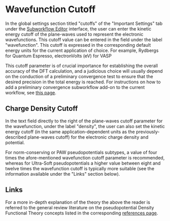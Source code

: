 # Wavefunction Cutoff

In the global settings section titled "cutoffs" of the "Important Settings" tab under the [Subworkflow Editor](../../workflow-designer/subworkflow-editor/important-settings.md) interface, the user can enter the kinetic energy cutoff of the plane-waves used to represent the electronic wavefunctions. This cutoff value can be entered in the field under the label "wavefunction". This cutoff is expressed in the corresponding default energy units for the current application of choice. For example, Rydbergs for Quantum Espresso, electronVolts (eV) for VASP

This cutoff parameter is of crucial importance for establishing the overall accuracy of the DFT calculation, and a judicious choice will usually depend on the conduction of a preliminary convergence test to ensure that the desired precision in the total energy is reached. For instructions on how to add a preliminary convergence subworkflow add-on to the current workflow, see [this page](../../workflow-designer/subworkflow-editor/actions-menu.md). 

## Charge Density Cutoff

In the text field directly to the right of the plane-waves cutoff parameter for the wavefunction, under the label "density", the user can also set the kinetic energy cutoff (in the same application-dependent units as the previously-described plane-waves cutoff) for the electronic charge density and potential. 

For norm-conserving or PAW pseudopotentials subtypes, a value of four times the afore-mentioned wavefunction cutoff parameter is recommended, whereas for Ultra-Soft pseudopotentials a higher value between eight and twelve times the wavefunction cutoff is typically more suitable (see the information available under the "Links" section below).  

## Links

For a more in-depth explanation of the theory the above the reader is referred to the general review literature on the pseudopotential Density Functional Theory concepts listed in the corresponding [references page](../../models/dft/references.md).
